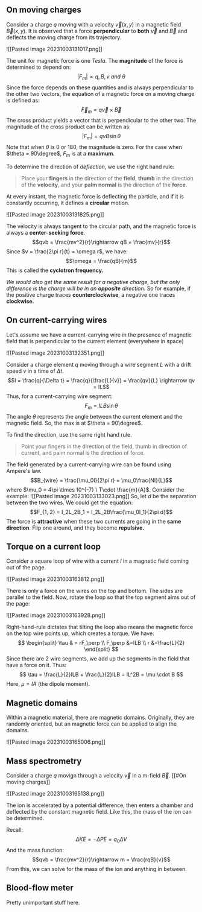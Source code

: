 ## On moving charges
Consider a charge $q$ moving with a velocity $\vec v(x, y)$ in a magnetic field $\vec B(x, y)$. It is observed that a force **perpendicular** to **both** $\vec v$ and $\vec B$ and deflects the moving charge from its trajectory. 

![[Pasted image 20231003131017.png]]

The unit for magnetic force is one *Tesla*. The **magnitude** of the force is determined to depend on: 
$$|F_m| \propto q, B, v \ and \ \theta$$
Since the force depends on these quantities and is always perpendicular to the other two vectors, the equation of a magnetic force on a moving charge is defined as: 
$$\vec F_m = q\vec v \times \vec B$$
The cross product yields a vector that is perpendicular to the other two. The magnitude of the cross product can be written as: 
$$|F_m| = qvB\sin{\theta}$$
Note that when $\theta$ is 0 or 180, the magnitude is zero. For the case when $\theta = 90\degree$, $F_m$ is at a **maximum**.

To determine the direction of *deflection*, we use the right hand rule: 

>Place your **fingers** in the direction of the **field**, **thumb** in the direction of the **velocity**, and your **palm normal** is the direction of the **force**.

At every instant, the magnetic force is deflecting the particle, and if it is constantly occurring, it defines a **circular** motion.

![[Pasted image 20231003131825.png]]

The velocity is always tangent to the circular path, and the magnetic force is always a **center-seeking force**.
$$qvb = \frac{mv^2}{r}\rightarrow qB = \frac{mv}{r}$$
Since $v = \frac{2\pi r}{t} = \omega r$, we have: 
$$\omega = \frac{qB}{m}$$
This is called the **cyclotron frequency.**

*We would also get the same result for a negative charge, but the only difference is the charge will be in an **opposite** direction.* So for example, if the positive charge traces **counterclockwise**, a negative one traces **clockwise.**

## On current-carrying wires
Let's assume we have a current-carrying wire in the presence of magnetic field that is perpendicular to the current element (everywhere in space)

![[Pasted image 20231003132351.png]]

Consider a charge element $q$ moving through a wire segment $L$ with a drift speed $v$ in a time of $\Delta t$.
$$I = \frac{q}{\Delta t} = \frac{q}{\frac{L}{v}} = \frac{qv}{L} \rightarrow qv = IL$$
Thus, for a current-carrying wire segment: 
$$F_m = ILB\sin{\theta}$$
The angle $\theta$ represents the angle between the current element and the magnetic field. So, the max is at $\theta = 90\degree$. 

To find the direction, use the same right hand rule. 

> Point your fingers in the direction of the field, thumb in direction of current, and palm normal is the direction of force.

The field generated by a current-carrying wire can be found using Ampere's law. 
$$B_{wire} = \frac{\mu_0I}{2\pi r} = \mu_0\frac{NI}{L}$$
where $\mu_0 = 4\pi \times 10^{-7} \ T\cdot \frac{m}{A}$. Consider the example: 
![[Pasted image 20231003133023.png]] 
So, let $d$ be the separation between the two wires. We could get the equation: 
$$F_{1, 2} = I_2L_2B_1 = I_2L_2B\frac{\mu_0I_1}{2\pi d}$$
The force is **attractive** when these two currents are going in the **same direction**. Flip one around, and they become **repulsive.**

## Torque on a current loop
Consider a square loop of wire with a current $I$ in a magnetic field coming out of the page. 

![[Pasted image 20231003163812.png]]

There is only a force on the wires on the top and bottom. The sides are parallel to the field. Now, rotate the loop so that the top segment aims out of the page: 

![[Pasted image 20231003163928.png]]

Right-hand-rule dictates that tilting the loop also means the magnetic force on the top wire points up, which creates a torque. We have: 
$$
\begin{split}
\tau & = rF_\perp \\
F_\perp &=ILB \\
r &=\frac{L}{2}
\end{split}
$$
Since there are 2 wire segments, we add up the segments in the field that have a force on it. Thus: 
$$
\tau = \frac{L}{2}ILB + \frac{L}{2}ILB = IL^2B = \mu \cdot B
$$
Here, $\mu = IA$ (the dipole moment).

## Magnetic domains
Within a magnetic material, there are magnetic domains. Originally, they are randomly oriented, but an magnetic force can be applied to align the domains. 

![[Pasted image 20231003165006.png]]

## Mass spectrometry
Consider a charge $q$ movign through a velocity $\vec v$ in a m-field $\vec B$. [[#On moving charges]]

![[Pasted image 20231003165138.png]]

The ion is accelerated by a potential difference, then enters a chamber and deflected by the constant magnetic field. Like this, the mass of the ion can be determined.

Recall: 
$$\Delta KE = -\Delta PE = q_0\Delta V$$
And the mass function: 
$$qvb = \frac{mv^2}{r}\rightarrow m = \frac{rqB}{v}$$
From this, we can solve for the mass of the ion and anything in between.

## Blood-flow meter 
Pretty unimportant stuff here.